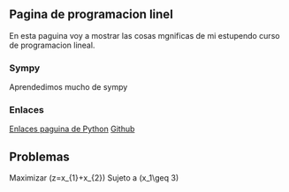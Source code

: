 <script src='https://cdn.mathjax.org/mathjax/latest/MathJax.js?config=TeX-AMS-MML_HTMLorMML'></script> 

## Pagina de programacion linel
En esta paguina voy a mostrar las cosas mgnificas de mi estupendo curso de programacion lineal.

### Sympy
Aprendedimos mucho de sympy

### Enlaces
[Enlaces paguina de Python](https://www.python.org/)
[Github](https://github.com/juandiego2104/Programacion-Lineal/deployments)

## Problemas
 Maximizar \(z=x_{1}+x_{2}\)
  Sujeto a \(x_1\geq 3\)

